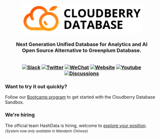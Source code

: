 <p align="center">
  <picture>
    <source media="(prefers-color-scheme: light)" srcset="/img/full_color_black.svg">
    <source media="(prefers-color-scheme: dark)" srcset="/img/full_color_white.svg">
    <img alt="Cloudberry Database Logo" src="/img/full_color_black.svg" width="400px">
  </picture>
</p>

<h3 align="center">
    Next Generation Unified Database for Analytics and AI<br>
    Open Source Alternative to Greenplum Database.
<br><br>
  
[![Slack](https://img.shields.io/badge/Slack-6a32c9)](https://communityinviter.com/apps/cloudberrydb/welcome)
[![Twitter](https://img.shields.io/twitter/follow/cloudberrydb)](https://twitter.com/cloudberrydb)
[![WeChat](https://img.shields.io/badge/WeChat-eebc46)](https://cloudberrydb.org/community/wechat)
[![Website](https://img.shields.io/badge/Website-bbec46)](https://cloudberrydb.org)
[![Youtube](https://img.shields.io/badge/Youtube-gebc46)](https://youtube.com/@cloudberrydb)
[![Discussions](https://img.shields.io/badge/Forum-gebc46)](https://github.com/orgs/cloudberrydb/discussions)
</h3>

### Want to try it out quickly?

Follow our [Bootcamp program](https://github.com/cloudberrydb/bootcamp) to get started with the Cloudberry Database Sandbox.

### We're hiring

The official team HashData is hiring, welcome to [explore your position](https://app.mokahr.com/recommendation-recruitment/hashdata/58045?recommendCode=NTAW0Al&hash=%23%2Fjobs%3Fpage%3D1%26anchorName%3DjobsList)._<small>(System now only available in Mandarin Chinese)_</small>
